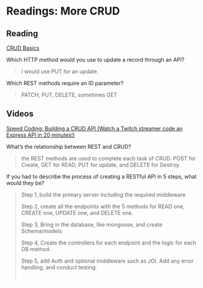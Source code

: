 
# Readings: More CRUD  

## Reading  
[CRUD Basics](https://medium.com/geekculture/crud-operations-explained-2a44096e9c88)  

Which HTTP method would you use to update a record through an API?  
> I would use PUT for an update. 

Which REST methods require an ID parameter?  
> PATCH, PUT, DELETE, sometimes GET  

## Videos  
[Speed Coding: Building a CRUD API (Watch a Twitch streamer code an Express API in 20 minutes!)](https://www.youtube.com/watch?v=EzNcBhSv1Wo&ab_channel=CodingGarden)  

What’s the relationship between REST and CRUD?   
>the REST methods are used to complete each task of CRUD. POST for Create, GET for READ, PUT for update, and DELETE for Destroy.   

If you had to describe the process of creating a RESTful API in 5 steps, what would they be?  
> Step 1, build the primary server including the required middleware  
> 
> Step 2, create all the endpoints with the 5 methods for READ one, CREATE one, UPDATE one, and DELETE one.   
> 
> Step 3, Bring in the database, like mongoose, and create Schema/models  
> 
> Step 4, Create the controllers for each endpoint and the logic for each DB method.  
> 
> Step 5, add Auth and optional middleware such as JOI. Add any error handling, and conduct testing.  
> 
> 
